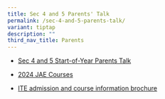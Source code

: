 ```yaml
---
title: Sec 4 and 5 Parents' Talk
permalink: /sec-4-and-5-parents-talk/
variant: tiptap
description: ""
third_nav_title: Parents
---
```

<ul data-tight="true" class="tight">
<li>
<p><a href="/files/Parents/Sec45PT2025c.pdf" rel="noopener nofollow" target="_blank">Sec 4 and 5 Start-of-Year Parents Talk</a>
</p>
</li>
<li>
<p><a href="https://www.moe.gov.sg/-/media/files/post-secondary/2025-jae/2025-jae-courses.pdf" rel="noopener nofollow" target="_blank">2024 JAE Courses</a>
</p>
</li>
<li>
<p><a href="/files/Parents/ITEadmission2025.pdf" rel="noopener nofollow" target="_blank">ITE admission and course information brochure</a>
</p>
</li>
</ul>
<p></p>